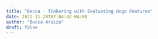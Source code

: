 ```yaml
---
title: "Becca - Tinkering with Evaluating Hugo Features"
date: 2022-11-28T07:04:42-04:00
author: "Becca Araiza"
draft: false
---
```

